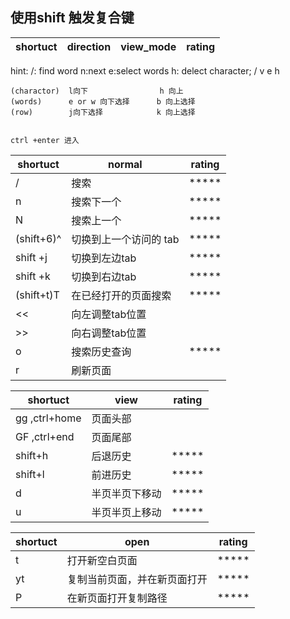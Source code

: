

## 使用shift 触发复合键




| shortuct | direction  | view_mode                   | rating |
| -------- | ---------- | --------------------------- | ------ |


hint:
    /: find word  n:next  e:select words h:  delect character;
    / v e h 

    (charactor)  l向下                h 向上
    (words)      e or w 向下选择      b 向上选择
    (row)        j向下选择            k 向上选择


    ctrl +enter 进入

| shortuct   | normal                 | rating |
| ---------- | ---------------------- | ------ |
| /          | 搜索                   | *****  |
| n          | 搜索下一个             | *****  |
| N          | 搜索上一个             | *****  |
| (shift+6)^ | 切换到上一个访问的 tab | *****  |
| shift +j   | 切换到左边tab          | *****  |
| shift +k   | 切换到右边tab          | *****  |
| (shift+t)T | 在已经打开的页面搜索   | *****  |
| <<         | 向左调整tab位置        |        |
| >>         | 向右调整tab位置        |        |
| o          | 搜索历史查询           | *****  |
| r          | 刷新页面               |        |
   


   
| shortuct      | view           | rating |
| ------------- | -------------- | ------ |
| gg ,ctrl+home | 页面头部       |        |
| GF ,ctrl+end  | 页面尾部       |        |
| shift+h       | 后退历史       | *****  |
| shift+l       | 前进历史       | *****  |
| d             | 半页半页下移动 | *****  |
| u             | 半页半页上移动 | *****  |

   

   
| shortuct | open                         | rating |
| -------- | ---------------------------- | ------ |
| t        | 打开新空白页面               | *****  |
| yt       | 复制当前页面，并在新页面打开 | *****  |
| P        | 在新页面打开复制路径         | *****  |


